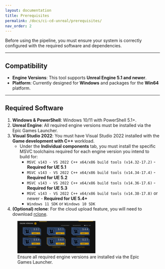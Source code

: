 ```yaml
---
layout: documentation
title: Prerequisites
permalink: /docs/ci-cd-unreal/prerequisites/
nav_order: 2
---
```


Before using the pipeline, you must ensure your system is correctly configured with the required software and dependencies.

---

## Compatibility

-   **Engine Versions**: This tool supports **Unreal Engine 5.1 and newer**.
-   **Platform**: Currently designed for **Windows** and packages for the **Win64** platform.

---

## Required Software

1.  **Windows & PowerShell**: Windows 10/11 with PowerShell 5.1+.
2.  **Unreal Engine**: All required engine versions must be installed via the Epic Games Launcher.
3.  **Visual Studio 2022**: You must have Visual Studio 2022 installed with the **Game development with C++** workload.
    - Under the **Individual components** tab, you must install the specific MSVC toolchains required for each engine version you intend to build for:
        - `MSVC v143 - VS 2022 C++ x64/x86 build tools (v14.32-17.2)` - **Required for UE 5.1**
        - `MSVC v143 - VS 2022 C++ x64/x86 build tools (v14.34-17.4)` - **Required for UE 5.2**
        - `MSVC v143 - VS 2022 C++ x64/x86 build tools (v14.36-17.6)` - **Required for UE 5.3**
        - `MSVC v143 - VS 2022 C++ x64/x86 build tools (v14.38-17.8)` or newer - **Required for UE 5.4+**
        - `Windows 11 SDK` or `Windows 10 SDK`
4.  **(Optional) rclone**: For the cloud upload feature, you will need to download <a href="https://rclone.org/" class="track-click" data-event-name="lnk_clk_rclone_org" data-event-location="docs_prerequisites" target="_blank" rel="noopener noreferrer">rclone</a>.

<div class="image-wrapper">
    <figure>
    <img src="https://raw.githubusercontent.com/muddyterrain/unreal-ci-cd-for-fab/main/Docs/EngineVersions.png" alt="Different Engine Versions" style="width: 60%;">
    <figcaption class="image-caption">Ensure all required engine versions are installed via the Epic Games Launcher.</figcaption>
    </figure>
</div>
